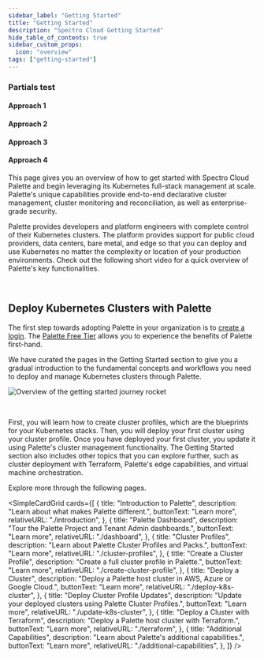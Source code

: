 ```yaml
---
sidebar_label: "Getting Started"
title: "Getting Started"
description: "Spectro Cloud Getting Started"
hide_table_of_contents: true
sidebar_custom_props:
  icon: "overview"
tags: ["getting-started"]
---
```


### Partials test

#### Approach 1

<!-- import Setup from '../_partials/_getting-started_aws_palette-setup.mdx';

<Setup cloud="AWS" version="2.0"/> -->

#### Approach 2

<!-- import Setup2 from '../../../_partials/getting-started/_palette-setup.mdx';

<Setup2 cloud="AWS" version="2.0"/> -->

#### Approach 3

<!-- <PartialsComponent
  category="GETTING-STARTED"
  name="PaletteSetup" 
  props={[
    {
      key:"cloud",
      value:"AWS",
    },
    {
      key:"version",
      value:"2.0",
    }
  ]} 
/> -->

#### Approach 4

<!-- <PartialsComponentFrontMatter
  category="clusters"
  name="cluster-profile" 
  props={[
    {
      key:"cloud",
      value:"AWS",
    },
    {
      key:"version",
      value:"2.0",
    }
  ]} 
/> -->

This page gives you an overview of how to get started with Spectro Cloud Palette and begin leveraging its Kubernetes
full-stack management at scale. Palette's unique capabilities provide end-to-end declarative cluster management, cluster
monitoring and reconciliation, as well as enterprise-grade security.

Palette provides developers and platform engineers with complete control of their Kubernetes clusters. The platform
provides support for public cloud providers, data centers, bare metal, and edge so that you can deploy and use
Kubernetes no matter the complexity or location of your production environments. Check out the following short video for
a quick overview of Palette's key functionalities.

<YouTube
  url="https://www.youtube.com/embed/P9QBOifS_cc"
  title="Demo | Spectro Cloud Palette - Kubernetes-as-a-Service"
/>

<br />

## Deploy Kubernetes Clusters with Palette

The first step towards adopting Palette in your organization is to
[create a login](https://www.spectrocloud.com/get-started). The
[Palette Free Tier](https://www.spectrocloud.com/free-tier) allows you to experience the benefits of Palette first-hand.

We have curated the pages in the Getting Started section to give you a gradual introduction to the fundamental concepts
and workflows you need to deploy and manage Kubernetes clusters through Palette.

<div className="desktop-only-display">

![Overview of the getting started journey rocket](/getting-started/getting-started_getting-started_journey-overview.webp)

</div>

<br />

First, you will learn how to create cluster profiles, which are the blueprints for your Kubernetes stacks. Then, you
will deploy your first cluster using your cluster profile. Once you have deployed your first cluster, you update it
using Palette's cluster management functionality. The Getting Started section also includes other topics that you can
explore further, such as cluster deployment with Terraform, Palette's edge capabilities, and virtual machine
orchestration.

Explore more through the following pages.

<SimpleCardGrid
  cards={[
    {
      title: "Introduction to Palette",
      description: "Learn about what makes Palette different.",
      buttonText: "Learn more",
      relativeURL: "./introduction",
    },
    {
      title: "Palette Dashboard",
      description: "Tour the Palette Project and Tenant Admin dashboards.",
      buttonText: "Learn more",
      relativeURL: "./dashboard",
    },
    {
      title: "Cluster Profiles",
      description: "Learn about Palette Cluster Profiles and Packs.",
      buttonText: "Learn more",
      relativeURL: "./cluster-profiles",
    },
    {
      title: "Create a Cluster Profile",
      description: "Create a full cluster profile in Palette.",
      buttonText: "Learn more",
      relativeURL: "./create-cluster-profile",
    },
    {
      title: "Deploy a Cluster",
      description: "Deploy a Palette host cluster in AWS, Azure or Google Cloud.",
      buttonText: "Learn more",
      relativeURL: "./deploy-k8s-cluster",
    },
    {
      title: "Deploy Cluster Profile Updates",
      description: "Update your deployed clusters using Palette Cluster Profiles.",
      buttonText: "Learn more",
      relativeURL: "./update-k8s-cluster",
    },
    {
      title: "Deploy a Cluster with Terraform",
      description: "Deploy a Palette host cluster with Terraform.",
      buttonText: "Learn more",
      relativeURL: "./terraform",
    },
    {
      title: "Additional Capabilities",
      description: "Learn about Palette's additional capabilities.",
      buttonText: "Learn more",
      relativeURL: "./additional-capabilities",
    },
  ]}
/>
